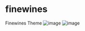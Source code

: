 # finewines
Finewines Theme
![image](https://github.com/mothuc/finewines/assets/103201634/f5463487-78af-48c3-a065-1bb6187a6c04)
![image](https://github.com/mothuc/finewines/assets/103201634/93f73a4d-bea2-4d4d-9232-02495f789042)

